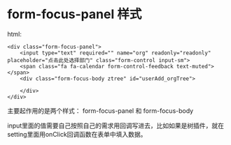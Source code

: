 # form-focus-panel 样式

html:
```
<div class="form-focus-panel">
	<input type="text" required="" name="org" readonly="readonly" placeholder="点击此处选择部门" class="form-control input-sm">
	<span class="fa fa-calendar form-control-feedback text-muted"></span>
	<div class="form-focus-body ztree" id="userAdd_orgTree">
	  
	</div>
</div>
```

主要起作用的是两个样式： form-focus-panel 和 form-focus-body

input里面的值需要自己按照自己的需求用回调写进去，比如如果是树插件，就在setting里面用onClick回调函数在表单中填入数据。